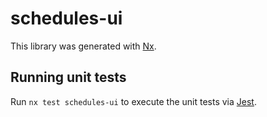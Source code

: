 # schedules-ui

This library was generated with [Nx](https://nx.dev).

## Running unit tests

Run `nx test schedules-ui` to execute the unit tests via [Jest](https://jestjs.io).
